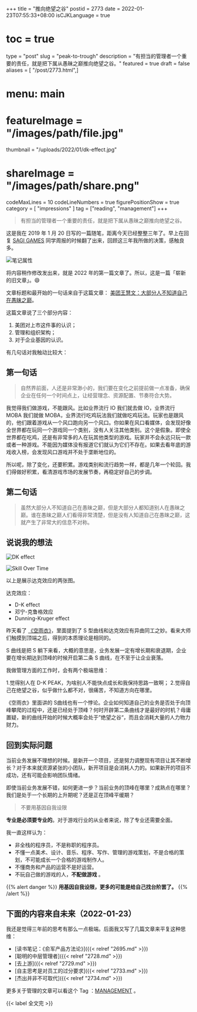 +++
title = "推向绝望之谷"
postid = 2773
date = 2022-01-23T07:55:33+08:00
isCJKLanguage = true
# toc = true
type = "post"
slug = "peak-to-trough"
description = "有担当的管理者一个重要的责任，就是把下属从愚昧之巅推向绝望之谷。"
featured = true
draft = false
aliases = [ "/post/2773.html",]
# menu: main
# featureImage = "/images/path/file.jpg"
thumbnail = "/uploads/2022/01/dk-effect.jpg"
# shareImage = "/images/path/share.png"
codeMaxLines = 10
codeLineNumbers = true
figurePositionShow = true
category = [ "impressions" ]
tag = ["reading", "management"]
+++

> 有担当的管理者一个重要的责任，就是把下属从愚昧之巅推向绝望之谷。

这是我在 2019 年 1 月 20 日写的一篇随笔，距离今天已经整整三年了。早上在回复 [SAGI GAMES](/tag/sagiteam/) 同学周报的时候翻了出来，回顾这三年我所做的决策，感触良多。

![笔记属性](/uploads/2022/01/dk-note.png)

将内容稍作修改发出来，就是 2022 年的第一篇文章了。所以，这是一篇「崭新的旧文章」。😄
<!--more-->

文章标题和最开始的一句话来自于这篇文章： [美团王慧文：大部分人不知道自己在愚昧之巅](https://m.huxiu.com/article/282026.html)。

这篇文章说了三个部分内容：

1. 美团对上市这件事的认识；
2. 管理和组织架构；
3. 对于企业基因的认识。

有几句话对我触动比较大：

## 第一句话

> 自然界前面，人还是非常渺小的，我们要在变化之前提前做一点准备，确保企业在任何一个时间点上，让经营理念、资源配置、节奏符合大势。
  
我觉得我们做游戏，不能跟风。比如业界流行 IO 我们就去做 IO，业界流行 MOBA 我们就做 MOBA，业界流行吃鸡玩法我们就做吃鸡玩法。玩家也是跟风的，他们跟着游戏从一个风口跑向另一个风口。你如果在风口看媒体，会发现好像全世界都在玩同一个游戏同一个类别，没有人关注其他类别。这个是假象。即使全世界都在吃鸡，还是有非常多的人在玩其他类型的游戏。玩家并不会永远只玩一款或者一种游戏。不能因为媒体没有报道它们就认为它们不存在。如果去看年底的游戏收入榜，会发现风口游戏并不处于垄断地位的。

所以呢，除了变化，还要积累。游戏类别和流行趋势一样，都是几年一个轮回。我们得做好积累，看清游戏市场的发展节奏，再稳定好自己的步调。
  
## 第二句话
  
> 虽然大部分人不知道自己在愚昧之巅，但是大部分人都知道别人在愚昧之巅。谁在愚昧之巅人们看得非常清楚，但是没有人知道自己在愚昧之巅，这就产生了非常大的信息不对称。

## 说说我的想法

![DK effect](/uploads/2022/01/dk-effect.jpg)

![Skill Over Time](/uploads/2022/01/actual-skill.png)


以上是展示达克效应的两张图。

达克效应：

- D-K effect
- 邓宁-克鲁格效应
- Dunning-Kruger effect

昨天看了 [《空雨衣》](https://book.douban.com/subject/10540584/)，里面提到了 S 型曲线和达克效应有异曲同工之妙。看来大师们触摸到顶端之后，得到的本质理论是相同的。

S 曲线是把 S 躺下来看，大概的意思是，业务发展一定有增长期和衰退期，企业要在增长期达到顶峰的时候开启第二条 S 曲线，在不至于让企业衰落。
  
我做管理方面的工作时，会有两个极端思维：

1.觉得别人在 D-K PEAK，为啥别人不能快点成长和我保持思路一致啊；
2.觉得自己在绝望之谷，似乎做什么都不对，很痛苦，不知道方向在哪里。
  
《空雨衣》里面讲的 S曲线也有一个悖论。企业如何知道自己的业务是否处于向顶峰攀爬的过程中，还是已经处于顶峰？何时开辟第二条曲线才是最好的时机？毋庸置疑，新的曲线开始的时候大概率会处于”绝望之谷“，而且会消耗大量的人力物力财力。

## 回到实际问题
  
当前业务发展不理想的时候。是新开一个项目，还是努力调整现有项目让其不断增长？对于本来就资源紧张的小团队，新开项目是会消耗人力的。如果新开的项目不成功，还有可能会影响团队情绪。
  
即使当前业务发展不错，如何更进一步？当前业务的顶峰在哪里？成熟点在哪里？我们是处于一个长期的上升期呢？还是正在顶峰平缓期？
  
> 不要用基因自我设限
  
**专业是必须要专业的**。对于游戏行业的从业者来说，除了专业还需要全面。

我一直这样认为：

- 非全栈的程序员，不是称职的程序员。
- 不懂一点美术、设计、音乐、程序、写作、管理的游戏策划，不是合格的策划，不可能成长一个合格的游戏制作人。
- 不懂商务和产品的运营不是好运营。
- 不玩自己做的游戏的人，**不配做游戏** 。
  
{{% alert danger %}}
**用基因自我设限，更多的可能是给自己找台阶罢了。**
{{% /alert %}}


## 下面的内容来自未来（2022-01-23）

我还是觉得三年前的思考有那么一点极端。后面我又写了几篇文章来平复这种思维：

- [读书笔记：《俞军产品方法论》]({{< relref "2695.md" >}})
- [聪明的中层管理者]({{< relref "2728.md" >}})
- [去上游]({{< relref "2729.md" >}})
- [自主思考是对员工的过分要求]({{< relref "2733.md" >}})
- [杰出并非不可取代]({{< relref "2734.md" >}})

更多关于管理的文章可以看这个 Tag ：[MANAGEMENT](/tag/management/) 。

{{< label 全文完 >}}